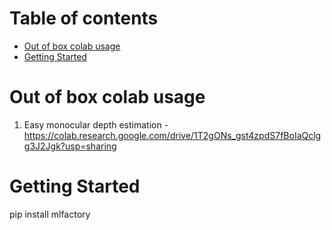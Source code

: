 Table of contents
=================

<!--ts-->
   * [Out of box colab usage](#out-of-box-colab-usage)
   * [Getting Started](#getting-started)
<!--te-->

Out of box colab usage
======================

1. Easy monocular depth estimation - https://colab.research.google.com/drive/1T2gONs_gst4zpdS7fBoIaQclgg3J2Jgk?usp=sharing


Getting Started
===============

pip install mlfactory